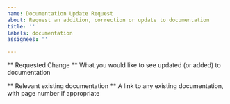 ```yaml
---
name: Documentation Update Request
about: Request an addition, correction or update to documentation
title: ''
labels: documentation
assignees: ''

---
```


** Requested Change **
What you would like to see updated (or added) to documentation

** Relevant existing documentation **
A link to any existing documentation, with page number if appropriate


